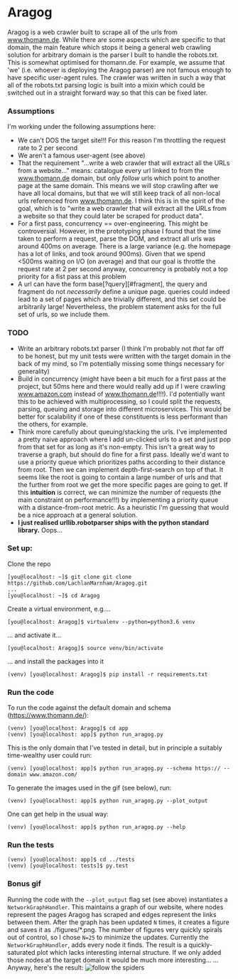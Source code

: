 # Aragog
Aragog is a web crawler built to scrape all of the urls from www.thomann.de. While there are some aspects which are 
specific to that domain, the main feature which stops it being a general web crawling solution for arbitrary domain
is the parser I built to handle the robots.txt. This is somewhat optimised for thomann.de. For example, we assume that 
'we' (i.e. whoever is deploying the Aragog parser) are not famous enough to have specific user-agent rules. The crawler 
was written in such a way that all of the robots.txt parsing logic is built into a mixin which could be switched out
in a straight forward way so that this can be fixed later.

### Assumptions
I'm working under the following assumptions here:
- We can't DOS the target site!!! For this reason I'm throttling the request rate to 2 per second
- We aren't a famous user-agent (see above)
- That the requirement "...write a web crawler that will extract all the URLs from a website..."
means: catalogue every url linked to from the www.thomann.de domain, but only *follow* urls which point to another page 
at the same domain. This means we will stop crawling after we have all local domains, but that we will still
keep track of all non-local urls referenced from www.thomann.de. I think this is in the spirit of the goal, which 
is to "write a web crawler that will extract all the URLs from a website so that they could later be scraped for 
product data".
- For a first pass, concurrency == over-engineering. This might be controversial. However, in the prototyping phase I 
found that the time taken to perform a request, parse the DOM, and extract all urls was around 400ms on average. 
There is a large variance (e.g. the homepage has a lot of links, and took around 900ms). Given that we spend <500ms 
waiting on I/O (on average) and that our goal is throttle the request rate at 2 per second anyway, concurrency is probably
not a top priority for a fist pass at this problem
- A url can have the form base[?query][#fragment], the query and fragment do not *necessarily* define a unique page. 
queries could indeed lead to a set of pages which are trivially different, and this set could be arbitrarily large!
Nevertheless, the problem statement asks for the full set of urls, so we include them.

### TODO
- Write an arbitrary robots.txt parser (I think I'm probably not *that* far off to be honest, but my unit tests were written
with the target domain in the back of my mind, so I'm potentially missing some things necessary for generality)
- Build in concurrency (might have been a bit much for a first pass at the project, but 50ms here and there would really
add up if I were crawling www.amazon.com instead of www.thomann.de!!!!). I'd potentially want this to be achieved with
multiprocessing, so I could split the requests, parsing, queuing and storage into different microservices. This would
be better for scalability if one of these constituents is less performant than the others, for example.
- Think more carefully about queuing/stacking the urls. I've implemented a pretty naive approach where I add un-clicked
urls to a set and just pop from that set for as long as it's non-empty. This isn't a great way to traverse a graph, but
should do fine for a first pass. Ideally we'd want to use a priority queue which prioritizes paths according to their
distance from root. Then we can implement depth-first-search on top of that. It seems like the root is going to contain 
a large number of urls and that the further from root
we get the more specific pages are going to get. If this **intuition** is correct, we can minimize the number of requests
(the main constraint on performance!!!) by implementing a priority queue with a distance-from-root metric. As a heuristic
I'm guessing that would be a nice approach at a general solution.
- **I just realised urllib.robotparser ships with the python standard library.** Oops... 

### Set up:
Clone the repo
```console
[you@localhost: ~]$ git clone git clone https://github.com/LachlanMarnham/Aragog.git
...
[you@localhost: ~]$ cd Aragog
```
Create a virtual environment, e.g....
```console
[you@localhost: Aragog]$ virtualenv --python=python3.6 venv
```
... and activate it...
```console
[you@localhost: Aragog]$ source venv/bin/activate
```
... and install the packages into it
```console
(venv) [you@localhost: Aragog]$ pip install -r requirements.txt
```

### Run the code
To run the code against the default domain and schema (https://www.thomann.de/):
```console
(venv) [you@localhost: Aragog]$ cd app
(venv) [you@localhost: app]$ python run_aragog.py
```
This is the only domain that I've tested in detail, but in principle a suitably time-wealthy user could run:
```console
(venv) [you@localhost: app]$ python run_aragog.py --schema https:// --domain www.amazon.com/
```
To generate the images used in the gif (see below), run:
```console
(venv) [you@localhost: app]$ python run_aragog.py --plot_output
```
One can get help in the usual way:
```console
(venv) [you@localhost: app]$ python run_aragog.py --help
```
### Run the tests
```console
(venv) [you@localhost: app]$ cd ../tests
(venv) [you@localhost: tests]$ py.test
```
### Bonus gif
Running the code with the `--plot_output` flag set (see above) instantiates a `NetworkGraphHandler`. This maintains a
graph of our website, where nodes represent the pages Aragog has scraped and edges represent the links between them. After
the graph has been updated `N` times, it creates a figure and saves it as ./figures/*.png. The number of figures very
quickly spirals out of control, so I chose `N=25` to minimize the updates. Currently the `NetworkGraphHandler`,
 adds every node it finds. The result is a quickly-saturated plot which lacks interesting internal structure.
 If we only added those nodes at the target domain it would be much more interesting...
 ... Anyway, here's the result: 
![follow the spiders](crawler.gif)
